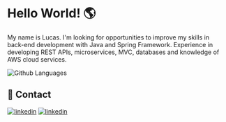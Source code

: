 # Hello World! 🌎

My name is Lucas. I'm looking for opportunities to improve my skills in back-end development with Java and Spring Framework. Experience in developing REST APIs, microservices, MVC, databases and knowledge of AWS cloud services.


![Github Languages](https://github-readme-stats.vercel.app/api/top-langs/?username=lucasbarbosaalves&layout=compact&count_private=true)

## 🔗 Contact

[![linkedin](https://img.shields.io/badge/linkedin-FFF?style=for-the-badge&logo=linkedin&logoColor=blue)](https://www.linkedin.com/in/lucasbarbosaalves)
[![linkedin](https://img.shields.io/badge/email-FFF?style=for-the-badge&logo=gmail&logoColor=red)](mailTo:lkab05@hotmail.com)

